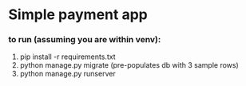 # Simple payment app

### to run (assuming you are within venv):
1. pip install -r requirements.txt
2. python manage.py migrate (pre-populates db with 3 sample rows)
3. python manage.py runserver
